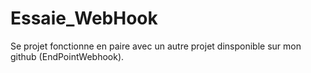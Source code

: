 # Essaie_WebHook

Se projet fonctionne en paire avec un autre projet dinsponible sur mon github (EndPointWebhook).
